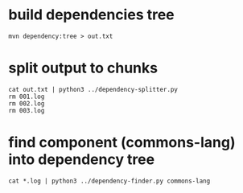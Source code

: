 # build dependencies tree
```
mvn dependency:tree > out.txt
```

# split output to chunks 
```
cat out.txt | python3 ../dependency-splitter.py
rm 001.log
rm 002.log
rm 003.log
```

# find component (commons-lang) into dependency tree
```
cat *.log | python3 ../dependency-finder.py commons-lang
```
